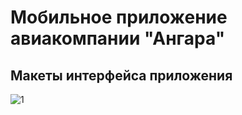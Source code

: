 # Мобильное приложение авиакомпании "Ангара"

## Макеты интерфейса приложения

![1](https://pp.userapi.com/c626816/v626816670/35e4e/0mpkf7LoxwE.jpg "Экран Входа")
